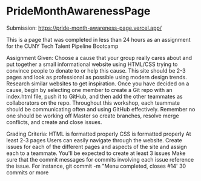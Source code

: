 # PrideMonthAwarenessPage

Submission: https://pride-month-awareness-page.vercel.app/

This is a page that was completed in less than 24 hours as an assignment for the CUNY Tech Talent Pipeline Bootcamp

Assignment Given:
Choose a cause that your group really cares about and put together a small informational website  using HTML/CSS trying to convince people to donate to or help this cause. This site should be  2-3 pages and look as professional as possible using modern design trends. Research similar  websites to get inspiration. 
Once you have decided on a cause, 
begin by selecting one member to create a Git repo with an 
index.html file, push it to GitHub, and then add the other teammates as collaborators on the repo.  Throughout this workshop, each teammate should be communicating often and using GitHub  effectively. Remember no one should be working off Master so create branches, resolve merge  conflicts, and create and close issues. 

Grading Criteria: 
HTML is formatted properly 
CSS is formatted properly 
At least 2-3 pages 
Users can easily navigate through the website. 
Create issues for each of the different pages and aspects of the site and assign each to  a teammate. You'll be expected to create at least 3 issues 
Make sure that the commit messages for commits involving each issue reference the  issue. For instance, git commit -m "Menu completed, closes #14' 
30 commits or more 
